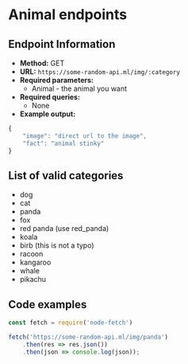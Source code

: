 # Animal endpoints

## Endpoint Information
- **Method:** GET
- **URL:** `https://some-random-api.ml/img/:category`
- **Required parameters:**
    - Animal - the animal you want
- **Required queries:**
    - None
- **Example output:**
```js
{
    "image": "direct url to the image",
    "fact": "animal stinky"
}
```

## List of valid categories
- dog
- cat
- panda 
- fox
- red panda (use red_panda)
- koala
- birb (this is not a typo)
- racoon
- kangaroo
- whale
- pikachu

## Code examples
```js
const fetch = require('node-fetch')

fetch('https://some-random-api.ml/img/panda')
    .then(res => res.json())
    .then(json => console.log(json));
```